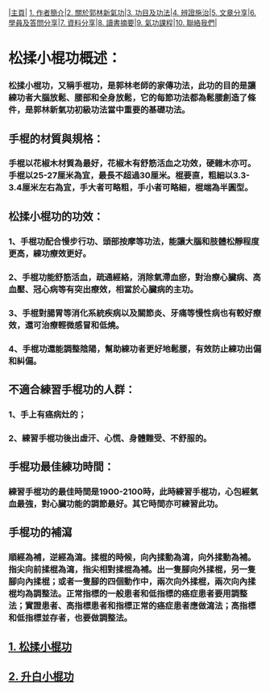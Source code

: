 |[主頁](/README.md)| [1. 作者簡介](/a10.md)|[2. 關於郭林新氣功](/a1.md)|[3. 功目及功法](/a2.md)|[4. 辨證施治](/a3.md)|[5. 文章分享](/a5.md)|[6. 學員及答問分享](/a6.md)|[7. 資料分享](/a7.md)|[8. 讀書摘要](/a4.md)|[9. 氣功課程](/郭林新氣功課程.md)|[10. 聯絡我們](/a9.md)|

# 松揉小棍功概述：
### 松揉小棍功，又稱手棍功，是郭林老師的家傳功法，此功的目的是讓練功者大腦放鬆、腰部和全身放鬆，它的每節功法都為鬆腰創造了條件，是郭林新氣功初級功法當中重要的基礎功法。

## 手棍的材質與規格：
### 手棍以花椒木材質為最好，花椒木有舒筋活血之功效，硬雜木亦可。手棍以25-27厘米為宜，最長不超過30厘米。棍要直，粗細以3.3-3.4厘米左右為宜，手大者可略粗，手小者可略細，棍端為半圓型。

## 松揉小棍功的功效：
### 1、手棍功配合慢步行功、頭部按摩等功法，能讓大腦和肢體松靜程度更高，練功療效更好。
### 2、手棍功能舒筋活血，疏通經絡，消除氣滯血瘀，對治療心臟病、高血壓、冠心病等有突出療效，相當於心臟病的主功。
### 3、手棍對腸胃等消化系統疾病以及關節炎、牙痛等慢性病也有較好療效，還可治療輕微感冒和低燒。
### 4、手棍功還能調整陰陽，幫助練功者更好地鬆腰，有效防止練功出偏和糾偏。

## 不適合練習手棍功的人群：
### 1、手上有癌病灶的；
### 2、練習手棍功後出虛汗、心慌、身體難受、不舒服的。

## 手棍功最佳練功時間：
### 練習手棍功的最佳時間是1900-2100時，此時練習手棍功，心包經氣血最強，對心臟功能的調節最好。其它時間亦可練習此功。

## 手棍功的補瀉
### 順經為補，逆經為瀉。揉棍的時候，向內揉動為瀉，向外揉動為補。指尖向前揉棍為瀉，指尖相對揉棍為補。出一隻腳向外揉棍，另一隻腳向內揉棍；或者一隻腳的四個動作中，兩次向外揉棍，兩次向內揉棍均為調整法。正常指標的一般患者和低指標的癌症患者要用調整法；實證患者、高指標患者和指標正常的癌症患者應做瀉法；高指標和低指標並存者，也要做調整法。

## [1. 松揉小棍功](/手棍功1.md) 

## [2. 升白小棍功](/手棍功2.md) 

